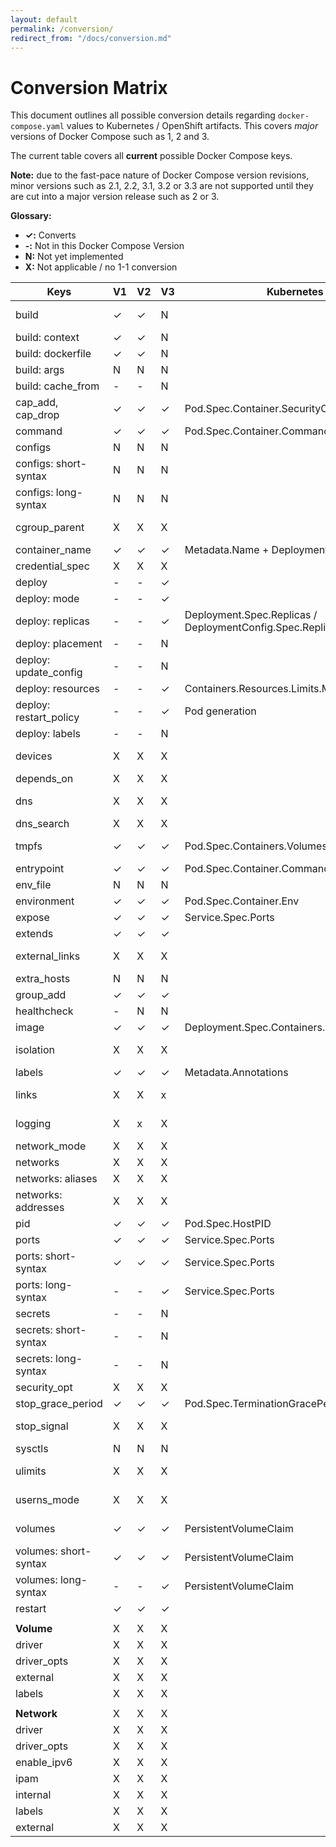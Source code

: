 ```yaml
---
layout: default
permalink: /conversion/
redirect_from: "/docs/conversion.md"
---
```


# Conversion Matrix

This document outlines all possible conversion details regarding `docker-compose.yaml` values to Kubernetes / OpenShift artifacts. This covers *major* versions of Docker Compose such as 1, 2 and 3.

The current table covers all **current** possible Docker Compose keys.

__Note:__ due to the fast-pace nature of Docker Compose version revisions, minor versions such as 2.1, 2.2, 3.1, 3.2 or 3.3 are not supported until they are cut into a major version release such as 2 or 3.

__Glossary:__

- __✓:__ Converts
- __-:__ Not in this Docker Compose Version
- __N:__ Not yet implemented
- __X:__ Not applicable / no 1-1 conversion

| Keys                   | V1 | V2 | V3 | Kubernetes / OpenShift                                      | Notes                                                                                                          |
|------------------------|----|----|----|-------------------------------------------------------------|----------------------------------------------------------------------------------------------------------------|
| build                  | ✓  | ✓  | N  |                                                             | Builds/Pushes to Docker repository. See `--build` parameter                                                    |
| build: context         | ✓  | ✓  | N  |                                                             |                                                                                                                |
| build: dockerfile      | ✓  | ✓  | N  |                                                             |                                                                                                                |
| build: args            | N  | N  | N  |                                                             |                                                                                                                |
| build: cache_from      | -  | -  | N  |                                                             |                                                                                                                |
| cap_add, cap_drop      | ✓  | ✓  | ✓  | Pod.Spec.Container.SecurityContext.Capabilities.Add/Drop    |                                                                                                                |
| command                | ✓  | ✓  | ✓  | Pod.Spec.Container.Command                                  |                                                                                                                |
| configs                | N  | N  | N  |                                                             |                                                                                                                |
| configs: short-syntax  | N  | N  | N  |                                                             |                                                                                                                |
| configs: long-syntax   | N  | N  | N  |                                                             |                                                                                                                |
| cgroup_parent          | X  | X  | X  |                                                             | Not supported within Kubernetes. See issue https://github.com/kubernetes/kubernetes/issues/11986               |
| container_name         | ✓  | ✓  | ✓  | Metadata.Name + Deployment.Spec.Containers.Name             |                                                                                                                |
| credential_spec        | X  | X  | X  |                                                             | Only applicable to Windows containers                                                                          |
| deploy                 | -  | -  | ✓  |                                                             |                                                                                                                |
| deploy: mode           | -  | -  | ✓  |                                                             |                                                                                                                |
| deploy: replicas       | -  | -  | ✓  | Deployment.Spec.Replicas / DeploymentConfig.Spec.Replicas   |                                                                                                                |
| deploy: placement      | -  | -  | N  |                                                             |                                                                                                                |
| deploy: update_config  | -  | -  | N  |                                                             |                                                                                                                |
| deploy: resources      | -  | -  | ✓  | Containers.Resources.Limits.Memory                          | Support for memory but not CPU                                                                                 |
| deploy: restart_policy | -  | -  | ✓  | Pod generation                                              | This generated a Pod, see the [user guide on restart](http://kompose.io/user-guide/#restart)                   |
| deploy: labels         | -  | -  | N  |                                                             |                                                                                                                |
| devices                | X  | X  | X  |                                                             | Not supported within Kubernetes, See issue https://github.com/kubernetes/kubernetes/issues/5607                |
| depends_on             | X  | X  | X  |                                                             |                                                                                                                |
| dns                    | X  | X  | X  |                                                             | Not used within Kubernetes. Kubernetes uses a managed DNS server                                               |
| dns_search             | X  | X  | X  |                                                             | See `dns` key                                                                                                  |
| tmpfs                  | ✓  | ✓  | ✓  | Pod.Spec.Containers.Volumes.EmptyDir                        | Creates emptyDirvolume with medium set to Memory & mounts given directory inside container                     |
| entrypoint             | ✓  | ✓  | ✓  | Pod.Spec.Container.Command                                  | Same as command                                                                                                |
| env_file               | N  | N  | N  |                                                             |                                                                                                                |
| environment            | ✓  | ✓  | ✓  | Pod.Spec.Container.Env                                      |                                                                                                                |
| expose                 | ✓  | ✓  | ✓  | Service.Spec.Ports                                          |                                                                                                                |
| extends                | ✓  | ✓  | ✓  |                                                             | Extends by utilizing the same image supplied                                                                   |
| external_links         | X  | X  | X  |                                                             | Kubernetes uses a flat-structure for all containers and thus external_links does not have a 1-1 conversion     |
| extra_hosts            | N  | N  | N  |                                                             |                                                                                                                |
| group_add              | ✓  | ✓  | ✓  |                                                             |                                                                                                                |
| healthcheck            | -  | N  | N  |                                                             |                                                                                                                |
| image                  | ✓  | ✓  | ✓  | Deployment.Spec.Containers.Image                            |                                                                                                                |
| isolation              | X  | X  | X  |                                                             | Not applicable as this applies to Windows with HyperV support                                                  |
| labels                 | ✓  | ✓  | ✓  | Metadata.Annotations                                        |                                                                                                                |
| links                  | X  | X  | x  |                                                             | All containers in the same pod are accessible in Kubernetes                                                    |
| logging                | X  | x  | X  |                                                             | Kubernetes has built-in logging support at the node-level                                                      |
| network_mode           | X  | X  | X  |                                                             | Kubernetes uses it's own cluster networking                                                                    |
| networks               | X  | X  | X  |                                                             | See `networks` key                                                                                             |
| networks: aliases      | X  | X  | X  |                                                             | See `networks` key                                                                                             |
| networks: addresses    | X  | X  | X  |                                                             | See `networks` key                                                                                             |
| pid                    | ✓  | ✓  | ✓  | Pod.Spec.HostPID                                            |                                                                                                                |
| ports                  | ✓  | ✓  | ✓  | Service.Spec.Ports                                          |                                                                                                                |
| ports: short-syntax    | ✓  | ✓  | ✓  | Service.Spec.Ports                                          |                                                                                                                |
| ports: long-syntax     | -  | -  | ✓  | Service.Spec.Ports                                          |                                                                                                                |
| secrets                | -  | -  | N  |                                                             |                                                                                                                |
| secrets: short-syntax  | -  | -  | N  |                                                             |                                                                                                                |
| secrets: long-syntax   | -  | -  | N  |                                                             |                                                                                                                |
| security_opt           | X  | X  | X  |                                                             | Kubernetes uses it's own container naming scheme                                                               |
| stop_grace_period      | ✓  | ✓  | ✓  | Pod.Spec.TerminationGracePeriodSeconds                      |                                                                                                                |
| stop_signal            | X  | X  | X  |                                                             | Not supported within Kubernetes. See issue https://github.com/kubernetes/kubernetes/issues/30051               |
| sysctls                | N  | N  | N  |                                                             |                                                                                                                |
| ulimits                | X  | X  | X  |                                                             | Not supported within Kubernetes. See issue https://github.com/kubernetes/kubernetes/issues/3595                |
| userns_mode            | X  | X  | X  |                                                             | Not supported within Kubernetes and ignored in Docker Compose Version 3                                        |
| volumes                | ✓  | ✓  | ✓  | PersistentVolumeClaim                                       | Creates a PersistentVolumeClaim. Can only be created if there is already a PersistentVolume within the cluster |
| volumes: short-syntax  | ✓  | ✓  | ✓  | PersistentVolumeClaim                                       | Creates a PersistentVolumeClaim. Can only be created if there is already a PersistentVolume within the cluster |
| volumes: long-syntax   | -  | -  | ✓  | PersistentVolumeClaim                                       | Creates a PersistentVolumeClaim. Can only be created if there is already a PersistentVolume within the cluster |
| restart                | ✓  | ✓  | ✓  |                                                             |                                                                                                                |
|                        |    |    |    |                                                             |                                                                                                                |
| __Volume__             | X  | X  | X  |                                                             |                                                                                                                |
| driver                 | X  | X  | X  |                                                             |                                                                                                                |
| driver_opts            | X  | X  | X  |                                                             |                                                                                                                |
| external               | X  | X  | X  |                                                             |                                                                                                                |
| labels                 | X  | X  | X  |                                                             |                                                                                                                |
|                        |    |    |    |                                                             |                                                                                                                |
| __Network__            | X  | X  | X  |                                                             |                                                                                                                |
| driver                 | X  | X  | X  |                                                             |                                                                                                                |
| driver_opts            | X  | X  | X  |                                                             |                                                                                                                |
| enable_ipv6            | X  | X  | X  |                                                             |                                                                                                                |
| ipam                   | X  | X  | X  |                                                             |                                                                                                                |
| internal               | X  | X  | X  |                                                             |                                                                                                                |
| labels                 | X  | X  | X  |                                                             |                                                                                                                |
| external               | X  | X  | X  |                                                             |                                                                                                                |
